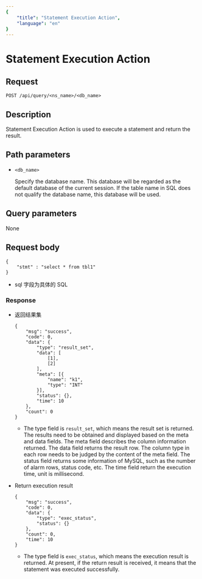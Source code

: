 ```yaml
---
{
    "title": "Statement Execution Action",
    "language": "en"
}
---
```


<!-- 
Licensed to the Apache Software Foundation (ASF) under one
or more contributor license agreements.  See the NOTICE file
distributed with this work for additional information
regarding copyright ownership.  The ASF licenses this file
to you under the Apache License, Version 2.0 (the
"License"); you may not use this file except in compliance
with the License.  You may obtain a copy of the License at

  http://www.apache.org/licenses/LICENSE-2.0

Unless required by applicable law or agreed to in writing,
software distributed under the License is distributed on an
"AS IS" BASIS, WITHOUT WARRANTIES OR CONDITIONS OF ANY
KIND, either express or implied.  See the License for the
specific language governing permissions and limitations
under the License.
-->

# Statement Execution Action


## Request

```
POST /api/query/<ns_name>/<db_name>
```

## Description

Statement Execution Action is used to execute a statement and return the result.
    
## Path parameters

* `<db_name>`

    Specify the database name. This database will be regarded as the default database of the current session. If the table name in SQL does not qualify the database name, this database will be used.

## Query parameters

None

## Request body

```
{
    "stmt" : "select * from tbl1"
}
```

* sql 字段为具体的 SQL

### Response

* 返回结果集

    ```
    {
        "msg": "success",
        "code": 0,
        "data": {
            "type": "result_set",
            "data": [
                [1],
                [2]
            ],
            "meta": [{
                "name": "k1",
                "type": "INT"
            }],
            "status": {},
            "time": 10
        },
        "count": 0
    }
    ```

    * The type field is `result_set`, which means the result set is returned. The results need to be obtained and displayed based on the meta and data fields. The meta field describes the column information returned. The data field returns the result row. The column type in each row needs to be judged by the content of the meta field. The status field returns some information of MySQL, such as the number of alarm rows, status code, etc. The time field return the execution time, unit is millisecond.

* Return execution result

    ```
    {
        "msg": "success",
        "code": 0,
        "data": {
            "type": "exec_status",
            "status": {}
        },
        "count": 0,
        "time": 10
    }
    ```

    * The type field is `exec_status`, which means the execution result is returned. At present, if the return result is received, it means that the statement was executed successfully.
